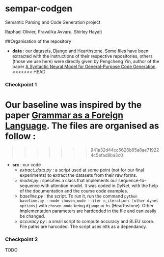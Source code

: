 # sempar-codgen
Semantic Parsing and Code Generation project

Raphael Olivier, Pravalika Avvaru, Shirley Hayati

##Organisation of the repository
* **data** : our datasets, Django and Hearthstone. Some files have been extracted with the instructions of their respective repositories, others (those we use here) were directly given by Pengcheng Yin, author of the paper [A Syntactic Neural Model for General-Purpose Code Generation](https://arxiv.org/abs/1704.01696).
<<<<<<< HEAD
### Checkpoint 1
Our baseline was inspired by the paper [Grammar as a Foreign Language](https://arxiv.org/abs/1412.7449). The files are organised as follow :
=======
>>>>>>> 941a32d44cc5626b95a8ae719224c5efad8ba3c0
* **src** : our code
    * *extract_data.py* : a script used at some point (not for our final experiments) to extract the datasets from their raw forms.
    * *model.py* : specifies a class that implements our sequence-to-sequence with attention model. It was coded in DyNet, with the help of the documentation and the course code examples.
    * *baseline.py* : the script. To run it, run the command `python baseline.py --mode chosen_mode --iter n_iterations [other dynet options]` with `chosen_mode` being `django` or `hs` (Hearthstone). Other implementation parameters are hardcoded in the file and can easily be changed.
    * *accuracy.py* : a small script to compute accuracy and BLEU score. File paths are harcoded. The script uses nltk as a dependancy.
### Checkpoint 2
TODO
